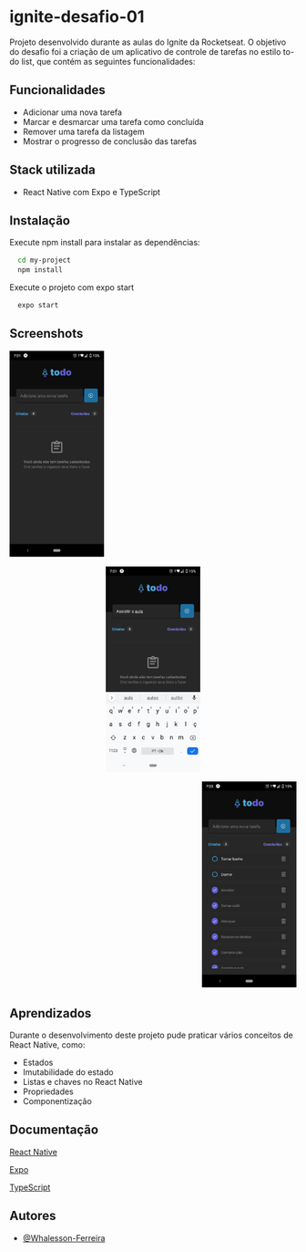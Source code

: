 
# ignite-desafio-01

Projeto desenvolvido durante as aulas do Ignite da Rocketseat. O objetivo do desafio foi a criação de um aplicativo de controle de tarefas no estilo to-do list, que contém as seguintes funcionalidades:


## Funcionalidades

- Adicionar uma nova tarefa
- Marcar e desmarcar uma tarefa como concluída
- Remover uma tarefa da listagem
- Mostrar o progresso de conclusão das tarefas



## Stack utilizada

- React Native com Expo e TypeScript


## Instalação

Execute npm install para instalar as dependências:

```bash
  cd my-project
  npm install
```

Execute o projeto com expo start

```bash
  expo start
```
    
## Screenshots
<div width="100%">
  <p align="left">
    <img width="33%" src="https://github.com/Whalesson-Ferreira/ignite-desafio-01/blob/main/screenshots/Screenshot_20220927-190112.png?raw=true"/>
  </p>
  <p align="center">
    <img width="33%" src="https://github.com/Whalesson-Ferreira/ignite-desafio-01/blob/main/screenshots/Screenshot_20220927-190141.png?raw=true"/>
   </p>
   <p align="right">
    <img width="33%" src="https://github.com/Whalesson-Ferreira/ignite-desafio-01/blob/main/screenshots/Screenshot_20220927-190334.png?raw=true"/>
   </p>
</div>


## Aprendizados

Durante o desenvolvimento deste projeto pude praticar vários conceitos de React Native, como:

- Estados
- Imutabilidade do estado
- Listas e chaves no React Native
- Propriedades
- Componentização


## Documentação

[React Native](https://reactnative.dev/docs/components-and-apis)

[Expo](https://docs.expo.dev/)

[TypeScript](https://www.typescriptlang.org/docs/handbook/typescript-in-5-minutes.html)


## Autores

- [@Whalesson-Ferreira](https://github.com/Whalesson-Ferreira)


